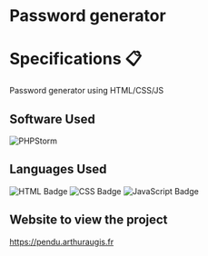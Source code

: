 <h1>Password generator</h1>

# Specifications 📋
Password generator using HTML/CSS/JS

## Software Used
![PHPStorm](http://img.shields.io/badge/-PHPStorm-181717?style=for-the-badge&logo=phpstorm&logoColor=white)

## Languages Used
![HTML Badge](https://img.shields.io/badge/HTML5-E34F26?style=for-the-badge&logo=html5&logoColor=white)
![CSS Badge](https://img.shields.io/badge/CSS3-1572B6?style=for-the-badge&logo=css3&logoColor=white)
![JavaScript Badge](https://img.shields.io/badge/JavaScript-F7DF1E?style=for-the-badge&logo=javascript&logoColor=black)

## Website to view the project
https://pendu.arthuraugis.fr
